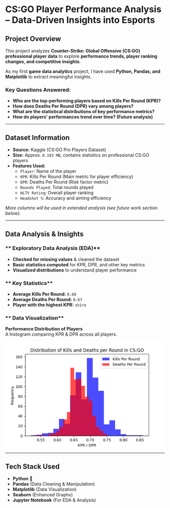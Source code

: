 # CS:GO Player Performance Analysis – Data-Driven Insights into Esports  

 

## Project Overview  
This project analyzes **Counter-Strike: Global Offensive (CS:GO) professional player data** to explore **performance trends, player ranking changes, and competitive insights**.  

As my first **game data analytics** project, I have used **Python, Pandas, and Matplotlib** to extract meaningful insights.  

### **Key Questions Answered:**  
-  **Who are the top-performing players based on Kills Per Round (KPR)?**  
-  **How does Deaths Per Round (DPR) vary among players?**  
-  **What are the statistical distributions of key performance metrics?**  
-  **How do players' performances trend over time? (Future analysis)**  

---

##  Dataset Information  
- **Source:** Kaggle (CS:GO Pro Players Dataset)  
- **Size:** Approx. `0.193 MB`, contains statistics on professional CS:GO players  
- **Features Used:**
  - `Player`: Name of the player  
  - `KPR`: Kills Per Round (Main metric for player efficiency)  
  - `DPR`: Deaths Per Round (Risk factor metric)  
  - `Rounds Played`: Total rounds played  
  - `HLTV Rating`: Overall player ranking  
  - `Headshot %`: Accuracy and aiming efficiency  

 *More columns will be used in extended analysis (see future work section below).*

---

##  Data Analysis & Insights  

### ** Exploratory Data Analysis (EDA)**
- **Checked for missing values** & cleaned the dataset  
- **Basic statistics computed** for KPR, DPR, and other key metrics  
- **Visualized distributions** to understand player performance  

### ** Key Statistics**
- **Average Kills Per Round:** `0.69`  
- **Average Deaths Per Round:** `0.67`  
- **Player with the highest KPR:** `sh1ro`  

### ** Data Visualization**
  **Performance Distribution of Players**  
A histogram comparing KPR & DPR across all players.  

![Performance Chart](performance_chart.png)  

---

##  Tech Stack Used  
- **Python** 🐍  
- **Pandas** (Data Cleaning & Manipulation)  
- **Matplotlib** (Data Visualization)  
- **Seaborn** (Enhanced Graphs)  
- **Jupyter Notebook** (For EDA & Analysis)  



